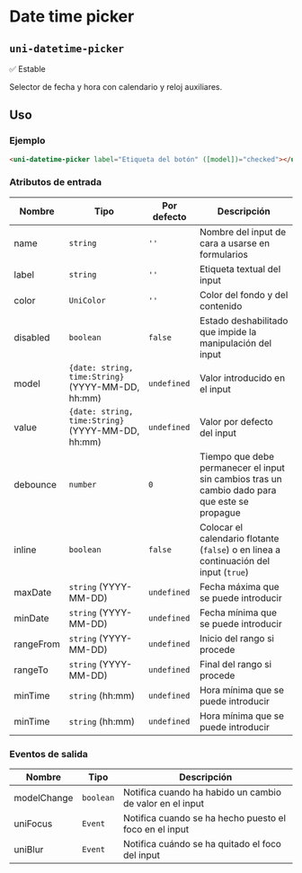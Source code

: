 Date time picker
===================
`uni-datetime-picker`
---
:white_check_mark: Estable

Selector de fecha y hora con calendario y reloj auxiliares.

## Uso

### Ejemplo

```html
<uni-datetime-picker label="Etiqueta del botón" ([model])="checked"></uni-datetime-picker>
```

### Atributos de entrada

| Nombre      | Tipo                                                | Por defecto | Descripción 
| ----------- | --------------------------------------------------- | ----------- | -----------
| name        | `string`                                            | `''`        | Nombre del input de cara a usarse en formularios
| label       | `string`                                            | `''`        | Etiqueta textual del input
| color       | `UniColor`                                          | `''`        | Color del fondo y del contenido
| disabled    | `boolean`                                           | `false`     | Estado deshabilitado que impide la manipulación del input
| model       | `{date: string, time:String}` (YYYY-MM-DD, hh:mm)   | `undefined` | Valor introducido en el input
| value       | `{date: string, time:String}` (YYYY-MM-DD, hh:mm)   | `undefined` | Valor por defecto del input
| debounce    | `number`                                            | `0`         | Tiempo que debe permanecer el input sin cambios tras un cambio dado para que este se propague
| inline      | `boolean`                                           | `false`     | Colocar el calendario flotante (`false`) o en linea a continuación del input (`true`)
| maxDate     | `string` (YYYY-MM-DD)                               | `undefined` | Fecha máxima que se puede introducir
| minDate     | `string` (YYYY-MM-DD)                               | `undefined` | Fecha mínima que se puede introducir
| rangeFrom   | `string` (YYYY-MM-DD)                               | `undefined` | Inicio del rango si procede
| rangeTo     | `string` (YYYY-MM-DD)                               | `undefined` | Final del rango si procede
| minTime     | `string` (hh:mm)                                    | `undefined` | Hora mínima que se puede introducir
| minTime     | `string` (hh:mm)                                    | `undefined` | Hora mínima que se puede introducir

### Eventos de salida

| Nombre          | Tipo      | Descripción
| --------------- | --------- | -----------
| modelChange     | `boolean` | Notifica cuando ha habido un cambio de valor en el input
| uniFocus        | `Event`   | Notifica cuando se ha hecho puesto el foco en el input
| uniBlur         | `Event`   | Notifica cuándo se ha quitado el foco del input

